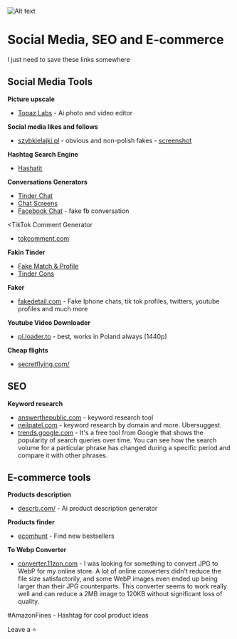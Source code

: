 ![Alt text](https://github.com/pMiszkin/Social-Media-Tools/blob/main/socialmedia-banner.png "social media banner")

# Social Media, SEO and E-commerce
I just need to save these links somewhere 

## Social Media Tools

<strong>Picture upscale</strong>
- [Topaz Labs](https://www.topazlabs.com/) - Ai photo and video editor

<strong>Social media likes and follows</strong>
- [szybkielajki.pl](https://szybkielajki.pl/) - obvious and non-polish fakes  - [screenshot](https://raw.githubusercontent.com/pMiszkin/Social-Media-Tools/main/szybkielajki.png)

<strong>Hashtag Search Engine</strong>
- [Hashatit](https://www.hashatit.com/)

<strong>Conversations Generators</strong>
- [Tinder Chat](http://tindermaker.com/)
- [Chat Screens](https://pranx.com/chat-screenshot/)
- [Facebook Chat](https://fakedetail.com/fake-facebook-chat-generator) - fake fb conversation

<TikTok Comment Generator</strong>
- [tokcomment.com](https://tokcomment.com/)

<strong>Fakin Tinder</strong>
- [Fake Match & Profile](https://tinderkit.com/)
- [Tinder Cons](http://tindermaker.com/)

<strong>Faker</strong>
- [fakedetail.com](https://fakedetail.com/) - Fake Iphone chats, tik tok profiles, twitters, youtube profiles and much more

<strong>Youtube Video Downloader</strong>
- [pl.loader.to](https://pl.loader.to/) - best, works in Poland always (1440p)

<strong>Cheap flights</strong>
- [secretflying.com/](https://www.secretflying.com/)

## SEO
<strong>Keyword research</strong>
- [answerthepublic.com](https://answerthepublic.com/) - keyword research tool
- [neilpatel.com](https://neilpatel.com/) - keyword research by domain and more. Ubersuggest.
- [trends.google.com](trends.google.com) - It's a free tool from Google that shows the popularity of search queries over time. You can see how the search volume for a particular phrase has changed during a specific period and compare it with other phrases.

## E-commerce tools
<strong>Products description</strong>
- [descrb.com/](https://descrb.com/) - Ai product description generator

<strong>Products finder</strong>
- [ecomhunt](https://ecomhunt.com/) - Find new bestsellers

<strong>To Webp Converter</strong>
- [converter.11zon.com](https://converter.11zon.com/) - I was looking for something to convert JPG to WebP for my online store. A lot of online converters didn’t reduce the file size satisfactorily, and some WebP images even ended up being larger than their JPG counterparts. This converter seems to work really well and can reduce a 2MB image to 120KB without significant loss of quality.

#AmazonFines - Hashtag for cool product ideas

Leave a ⭐
